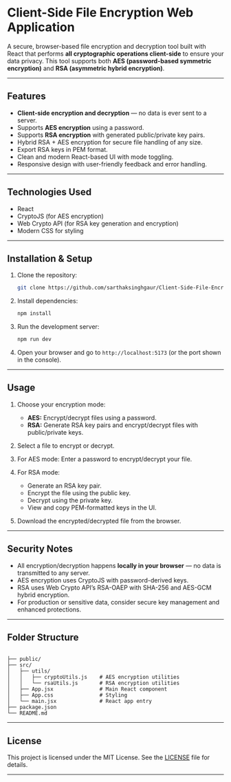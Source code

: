 # Client-Side File Encryption Web Application

A secure, browser-based file encryption and decryption tool built with React that performs **all cryptographic operations client-side** to ensure your data privacy. This tool supports both **AES (password-based symmetric encryption)** and **RSA (asymmetric hybrid encryption)**.

---

## Features

- **Client-side encryption and decryption** — no data is ever sent to a server.
- Supports **AES encryption** using a password.
- Supports **RSA encryption** with generated public/private key pairs.
- Hybrid RSA + AES encryption for secure file handling of any size.
- Export RSA keys in PEM format.
- Clean and modern React-based UI with mode toggling.
- Responsive design with user-friendly feedback and error handling.

---

## Technologies Used

- React  
- CryptoJS (for AES encryption)  
- Web Crypto API (for RSA key generation and encryption)  
- Modern CSS for styling

---

## Installation & Setup

1. Clone the repository:

   ```bash
   git clone https://github.com/sarthaksinghgaur/Client-Side-File-Encryption-Web-Application.git
   ```

2. Install dependencies:

   ```bash
   npm install
   ```

3. Run the development server:

   ```bash
   npm run dev
   ```

4. Open your browser and go to `http://localhost:5173` (or the port shown in the console).

---

## Usage

1. Choose your encryption mode:  
   - **AES:** Encrypt/decrypt files using a password.  
   - **RSA:** Generate RSA key pairs and encrypt/decrypt files with public/private keys.

2. Select a file to encrypt or decrypt.

3. For AES mode: Enter a password to encrypt/decrypt your file.

4. For RSA mode:  
   - Generate an RSA key pair.  
   - Encrypt the file using the public key.  
   - Decrypt using the private key.  
   - View and copy PEM-formatted keys in the UI.

5. Download the encrypted/decrypted file from the browser.

---

## Security Notes

- All encryption/decryption happens **locally in your browser** — no data is transmitted to any server.
- AES encryption uses CryptoJS with password-derived keys.
- RSA uses Web Crypto API’s RSA-OAEP with SHA-256 and AES-GCM hybrid encryption.
- For production or sensitive data, consider secure key management and enhanced protections.

---

## Folder Structure

```

├── public/
├── src/
│   ├── utils/
│   │   ├── cryptoUtils.js    # AES encryption utilities
│   │   └── rsaUtils.js       # RSA encryption utilities
│   ├── App.jsx               # Main React component
│   ├── App.css               # Styling
│   └── main.jsx              # React app entry
├── package.json
└── README.md
```

---

## License

This project is licensed under the MIT License. See the [LICENSE](LICENSE) file for details.

---